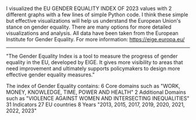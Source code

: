 I visualized the EU GENDER EQUALITY INDEX OF 2023 values with 2 different graphs with a few lines of simple Python code.
I think these simple but effective visualizations will help us understand the European Union's stance on gender equality.
There are many options for more detailed visualizations and analysis. All data have been taken from the European Institute for Gender Equality.
For more information: https://eige.europa.eu/

-------------------------------------------------------------------------------------------------------------


"The Gender Equality Index is a tool to measure the progress of gender equality in the EU, developed by EIGE. It gives more visibility to areas that need improvement and ultimately supports policymakers to design more effective gender equality measures."

The index of Gender Equality contains:
6 Core domains such as "WORK, MONEY, KNOWLEDGE, TIME, POWER AND HEALTH"
2 Additional Domains such as "VIOLENCE AGAINST WOMEN AND INTERSECTING INEQUALITIES"
31 Indicators
27 EU countries
8 Years "2013, 2015, 2017, 2019, 2020, 2021, 2022, 2023"


